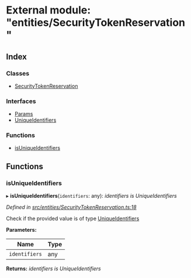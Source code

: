 # External module: "entities/SecurityTokenReservation"

## Index

### Classes

- [SecurityTokenReservation](../classes/_entities_securitytokenreservation_.securitytokenreservation.md)

### Interfaces

- [Params](../interfaces/_entities_securitytokenreservation_.params.md)
- [UniqueIdentifiers](../interfaces/_entities_securitytokenreservation_.uniqueidentifiers.md)

### Functions

- [isUniqueIdentifiers](_entities_securitytokenreservation_.md#isuniqueidentifiers)

## Functions

### isUniqueIdentifiers

▸ **isUniqueIdentifiers**(`identifiers`: any): _identifiers is UniqueIdentifiers_

_Defined in [src/entities/SecurityTokenReservation.ts:18](https://github.com/PolymathNetwork/polymath-sdk/blob/c47ae7a/src/entities/SecurityTokenReservation.ts#L18)_

Check if the provided value is of type [UniqueIdentifiers](../interfaces/_entities_securitytokenreservation_.uniqueidentifiers.md)

**Parameters:**

| Name          | Type |
| ------------- | ---- |
| `identifiers` | any  |

**Returns:** _identifiers is UniqueIdentifiers_
